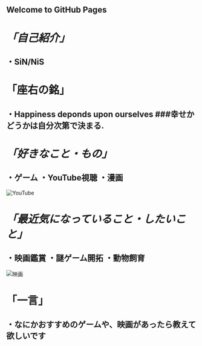 ## Welcome to GitHub Pages

# *「自己紹介」*
## ・SiN/NiS

# 「座右の銘」
## ・Happiness deponds upon ourselves  ###幸せかどうかは自分次第で決まる.


# *「好きなこと・もの」*
## ・ゲーム ・YouTube視聴 ・漫画


 ![YouTube](https://tyoudoii-illust.com/wp-content/uploads/2021/01/youtuber_01_%E3%82%B5%E3%83%A0%E3%83%8D.png)
# *「最近気になっていること・したいこと」*
## ・映画鑑賞 ・謎ゲーム開拓 ・動物飼育  


 ![映画](https://tyoudoii-illust.com/wp-content/uploads/2021/02/movie_%E3%82%B5%E3%83%A0%E3%83%8D.png)

# 「一言」
## ・なにかおすすめのゲームや、映画があったら教えて欲しいです


